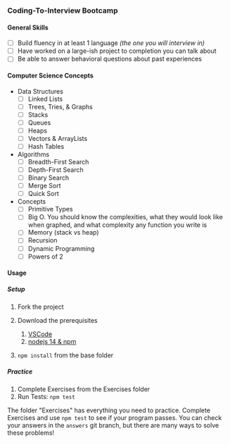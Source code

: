 ### Coding-To-Interview Bootcamp

#### General Skills
- [ ] Build fluency in at least 1 language _(the one you will interview in)_
- [ ] Have worked on a large-ish project to completion you can talk about
- [ ] Be able to answer behavioral questions about past experiences

#### Computer Science Concepts

- Data Structures
  - [ ] Linked Lists
  - [ ] Trees, Tries, & Graphs
  - [ ] Stacks
  - [ ] Queues
  - [ ] Heaps
  - [ ] Vectors & ArrayLists
  - [ ] Hash Tables
- Algorithms
  - [ ] Breadth-First Search
  - [ ] Depth-First Search
  - [ ] Binary Search
  - [ ] Merge Sort
  - [ ] Quick Sort
- Concepts
  - [ ] Primitive Types
  - [ ] Big O. You should know the complexities, what they would look like when graphed, and what complexity any function you write is
  - [ ] Memory (stack vs heap)
  - [ ] Recursion
  - [ ] Dynamic Programming
  - [ ] Powers of 2

#### Usage
  
##### Setup
1. Fork the project

1. Download the prerequisites 

    1. [VSCode](https://code.visualstudio.com/)
    1. [nodejs 14 & npm](https://nodejs.org/en/download/)

1. `npm install` from the base folder

##### Practice
1. Complete Exercises from the Exercises folder
1. Run Tests: `npm test`

  The folder "Exercises" has everything you need to practice. Complete Exercises and use `npm test` to see if your program passes.
  You can check your answers in the `answers` git branch, but there are many ways to solve these problems!